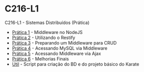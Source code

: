 # C216-L1
C216-L1 - Sistemas Distribuídos (Prática)

- [Prática 1](./pratica-1/) - Middleware no NodeJS- [Prática 2](./pratica-2/) - Utilizando o Restify- [Prática 3](./pratica-3/) - Preparando um Middleware para CRUD- [Prática 4](./pratica-4/) - Acessando MySQL via Middleware- [Prática 5](./pratica-5/) - Acessando Middleware via Ajax- [Prática 6](./pratica-6/) - Melhorias Finais
- [Util](./util/) - Script para criação do BD e do projeto básico do Karate